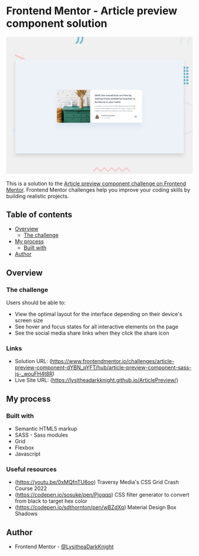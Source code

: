 # Frontend Mentor - Article preview component solution

![Design preview for the Article preview component coding challenge](./design/desktop-preview.jpg)

This is a solution to the [Article preview component challenge on Frontend Mentor](https://www.frontendmentor.io/challenges/article-preview-component-dYBN_pYFT). Frontend Mentor challenges help you improve your coding skills by building realistic projects. 

## Table of contents

- [Overview](#overview)
  - [The challenge](#the-challenge)
- [My process](#my-process)
  - [Built with](#built-with)
- [Author](#author)

## Overview

### The challenge

Users should be able to:

- View the optimal layout for the interface depending on their device's screen size
- See hover and focus states for all interactive elements on the page
- See the social media share links when they click the share icon


### Links

- Solution URL: (https://www.frontendmentor.io/challenges/article-preview-component-dYBN_pYFT/hub/article-preview-component-sass-js-_wouFH4t8R)
- Live Site URL: (https://lysitheadarkknight.github.io/ArticlePreview/)

## My process

### Built with

- Semantic HTML5 markup
- SASS - Sass modules
- Grid
- Flexbox
- Javascript

### Useful resources

- (https://youtu.be/0xMQfnTU6oo) Traversy Media's CSS Grid Crash Course 2022
- (https://codepen.io/sosuke/pen/Pjoqqp) CSS filter generator to convert from black to target hex color
- (https://codepen.io/sdthornton/pen/wBZdXq) Material Design Box Shadows

## Author

- Frontend Mentor - [@LysitheaDarkKnight](https://www.frontendmentor.io/profile/@LysitheaDarkKnight)
